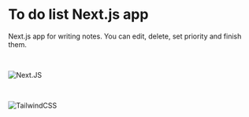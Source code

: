 # To do list Next.js app

Next.js app for writing notes. You can edit, delete, set priority and finish them.

 

![Next.JS](https://img.shields.io/badge/NextJS-555555?style=for-the-badge&logo=nextdotjs&logoColor=white)

 

![TailwindCSS](https://img.shields.io/badge/TailwindCSS-555555?style=for-the-badge&logo=tailwindcss&logoColorC=00bcff)

